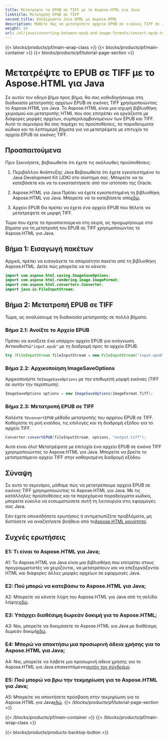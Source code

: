 ```yaml
---
title: Μετατρέψτε το EPUB σε TIFF με το Aspose.HTML για Java
linktitle: Μετατροπή EPUB σε TIFF
second_title: Επεξεργασία Java HTML με Aspose.HTML
description: Μάθετε πώς να μετατρέπετε αρχεία EPUB σε εικόνες TIFF σε Java με το Aspose.HTML, μια ισχυρή βιβλιοθήκη χειρισμού HTML.
weight: 14
url: /el/java/converting-between-epub-and-image-formats/convert-epub-to-tiff/
---
```


{{< blocks/products/pf/main-wrap-class >}}
{{< blocks/products/pf/main-container >}}
{{< blocks/products/pf/tutorial-page-section >}}

# Μετατρέψτε το EPUB σε TIFF με το Aspose.HTML για Java

Σε αυτόν τον οδηγό βήμα προς βήμα, θα σας καθοδηγήσουμε στη διαδικασία μετατροπής αρχείων EPUB σε εικόνες TIFF χρησιμοποιώντας το Aspose.HTML για Java. Το Aspose.HTML είναι μια ισχυρή βιβλιοθήκη χειρισμού και μετατροπής HTML που σας επιτρέπει να εργάζεστε με διάφορες μορφές αρχείων, συμπεριλαμβανομένων των EPUB και TIFF. Αυτό το σεμινάριο θα σας παρέχει τις προϋποθέσεις, τα παραδείγματα κώδικα και τα λεπτομερή βήματα για να μετατρέψετε με επιτυχία τα αρχεία EPUB σε εικόνες TIFF.

## Προαπαιτούμενα

Πριν ξεκινήσετε, βεβαιωθείτε ότι έχετε τις ακόλουθες προϋποθέσεις:

1. Περιβάλλον Ανάπτυξης Java
Βεβαιωθείτε ότι έχετε εγκατεστημένο το Java Development Kit (JDK) στο σύστημά σας. Μπορείτε να το κατεβάσετε και να το εγκαταστήσετε από τον ιστότοπο της Oracle.

2. Aspose.HTML για Java
 Πρέπει να έχετε εγκατεστημένη τη βιβλιοθήκη Aspose.HTML για Java. Μπορείτε να το κατεβάσετε από[εδώ](https://releases.aspose.com/html/java/).

3. Αρχείο EPUB
Θα πρέπει να έχετε ένα αρχείο EPUB που θέλετε να μετατρέψετε σε μορφή TIFF.

Τώρα που έχετε τα προαπαιτούμενα στη σειρά, ας προχωρήσουμε στα βήματα για τη μετατροπή του EPUB σε TIFF χρησιμοποιώντας το Aspose.HTML για Java.

## Βήμα 1: Εισαγωγή πακέτων

Αρχικά, πρέπει να εισαγάγετε τα απαραίτητα πακέτα από τη βιβλιοθήκη Aspose.HTML. Δείτε πώς μπορείτε να το κάνετε:

```java
import com.aspose.html.saving.ImageSaveOptions;
import com.aspose.html.rendering.image.ImageFormat;
import com.aspose.html.converters.Converter;
import java.io.FileInputStream;
```

## Βήμα 2: Μετατροπή EPUB σε TIFF

Τώρα, ας αναλύσουμε τη διαδικασία μετατροπής σε πολλά βήματα.

### Βήμα 2.1: Ανοίξτε το Αρχείο EPUB

 Πρέπει να ανοίξετε ένα υπάρχον αρχείο EPUB για ανάγνωση. Αντικαθιστώ`"input.epub"` με τη διαδρομή προς το αρχείο EPUB.

```java
try (FileInputStream fileInputStream = new FileInputStream("input.epub")) {
```

### Βήμα 2.2: Αρχικοποίηση ImageSaveOptions

 Αρχικοποιήστε το`ImageSaveOptions` με την επιθυμητή μορφή εικόνας (TIFF σε αυτήν την περίπτωση).

```java
ImageSaveOptions options = new ImageSaveOptions(ImageFormat.Tiff);
```

### Βήμα 2.3: Μετατροπή EPUB σε TIFF

 Καλέστε το`convertEPUB` μέθοδο μετατροπής του αρχείου EPUB σε TIFF. Καθορίστε τη ροή εισόδου, τις επιλογές και τη διαδρομή εξόδου για το αρχείο TIFF.

```java
Converter.convertEPUB(fileInputStream, options, "output.tiff");
```

Αυτό είναι όλο! Μετατρέψατε με επιτυχία ένα αρχείο EPUB σε εικόνα TIFF χρησιμοποιώντας το Aspose.HTML για Java. Μπορείτε να βρείτε το μετατρεπόμενο αρχείο TIFF στην καθορισμένη διαδρομή εξόδου.

## Σύναψη

Σε αυτό το σεμινάριο, μάθαμε πώς να μετατρέπουμε αρχεία EPUB σε εικόνες TIFF χρησιμοποιώντας το Aspose.HTML για Java. Με τις κατάλληλες προϋποθέσεις και τα παρεχόμενα παραδείγματα κώδικα, μπορείτε εύκολα να ενσωματώσετε αυτή τη λειτουργία στις εφαρμογές σας Java.

Εάν έχετε οποιεσδήποτε ερωτήσεις ή αντιμετωπίζετε προβλήματα, μη διστάσετε να αναζητήσετε βοήθεια από το[Aspose.HTML κοινότητα](https://forum.aspose.com/).

## Συχνές ερωτήσεις

### Ε1: Τι είναι το Aspose.HTML για Java;

A1: Το Aspose.HTML για Java είναι μια βιβλιοθήκη που επιτρέπει στους προγραμματιστές να χειρίζονται, να μετατρέπουν και να επεξεργάζονται HTML και διάφορες άλλες μορφές αρχείων σε εφαρμογές Java.

### Ε2: Πού μπορώ να κατεβάσω το Aspose.HTML για Java;

 A2: Μπορείτε να κάνετε λήψη του Aspose.HTML για Java από τη σελίδα λήψης[εδώ](https://releases.aspose.com/html/java/).

### Ε3: Υπάρχει διαθέσιμη δωρεάν δοκιμή για το Aspose.HTML;

 A3: Ναι, μπορείτε να δοκιμάσετε το Aspose.HTML για Java με διαθέσιμη δωρεάν δοκιμή[εδώ](https://releases.aspose.com/).

### Ε4: Μπορώ να αποκτήσω μια προσωρινή άδεια χρήσης για το Aspose.HTML για Java;

 A4: Ναι, μπορείτε να λάβετε μια προσωρινή άδεια χρήσης για το Aspose.HTML για Java επισκεπτόμενοι[αυτόν τον σύνδεσμο](https://purchase.aspose.com/temporary-license/).

### Ε5: Πού μπορώ να βρω την τεκμηρίωση για το Aspose.HTML για Java;

 A5: Μπορείτε να αποκτήσετε πρόσβαση στην τεκμηρίωση για το Aspose.HTML για Java[εδώ](https://reference.aspose.com/html/java/).
{{< /blocks/products/pf/tutorial-page-section >}}

{{< /blocks/products/pf/main-container >}}
{{< /blocks/products/pf/main-wrap-class >}}

{{< blocks/products/products-backtop-button >}}
